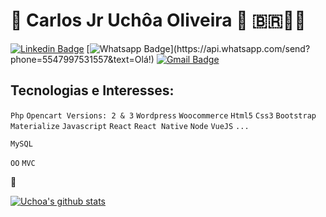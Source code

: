 
 #  👋 Carlos Jr Uchôa Oliveira :rocket: 🇧🇷🤘🏻

[![Linkedin Badge](https://img.shields.io/badge/-LinkedIn-blue?style=flat-square&logo=Linkedin&logoColor=white&link=https://www.linkedin.com/in/carlosjuchoa/)](https://www.linkedin.com/in/carlosjuchoa/)
[![Whatsapp Badge](https://img.shields.io/badge/-Whatsapp-4CA143?style=flat-square&labelColor=4CA143&logo=whatsapp&logoColor=white&link=https://api.whatsapp.com/send?phone=5547997531557&text=Olá!)](https://api.whatsapp.com/send?phone=5547997531557&text=Olá!)
[![Gmail Badge](https://img.shields.io/badge/-Gmail-c14438?style=flat-square&logo=Gmail&logoColor=white&link=mailto:carlosjruchoa@gmail.com)](mailto:carlosjruchoa@gmail.com)

## Tecnologias e Interesses:
`Php` `Opencart Versions: 2 & 3` `Wordpress`  `Woocommerce` `Html5` `Css3` `Bootstrap` `Materialize` `Javascript` `React` `React Native` `Node` `VueJS` `...`

 `MySQL`

 `OO` `MVC`


:fist_oncoming:

[![Uchoa's github stats](https://github-readme-stats.vercel.app/api?username=uchoamaster&theme=blue-green)](https://github.com/uchoamaster/github-readme-stats)
